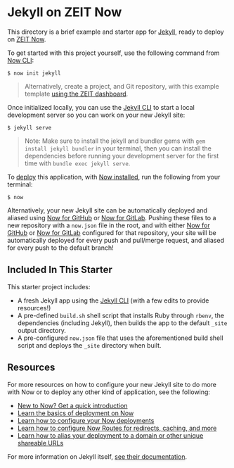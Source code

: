 # Jekyll on ZEIT Now

This directory is a brief example and starter app for [Jekyll](https://jekyllrb.com/), ready to deploy on [ZEIT Now](https://zeit.co/now).

To get started with this project yourself, use the following command from [Now CLI](https://zeit.co/docs/v2/getting-started/installation#now-cli):

```shell
$ now init jekyll
```

> Alternatively, create a project, and Git repository, with this example template [using the ZEIT dashboard](https://zeit.co/new/jekyll).

Once initialized locally, you can use the [Jekyll CLI](https://jekyllrb.com/docs/) to start a local development server so you can work on your new Jekyll site:

```shell
$ jekyll serve
```

> Note: Make sure to install the jekyll and bundler gems with `gem install jekyll bundler` in your terminal, then you can install the dependencies before running your development server for the first time with `bundle exec jekyll serve`.

To [deploy](https://zeit.co/docs/v2/deployments/basics) this application, with [Now installed](https://zeit.co/docs/v2/getting-started/installation), run the following from your terminal:

```shell
$ now
```

Alternatively, your new Jekyll site can be automatically deployed and aliased using [Now for GitHub](https://zeit.co/docs/v2/integrations/now-for-github) or [Now for GitLab](https://zeit.co/docs/v2/integrations/now-for-gitlab). Pushing these files to a new repository with a `now.json` file in the root, and with either [Now for GitHub](https://zeit.co/docs/v2/integrations/now-for-github) or [Now for GitLab](https://zeit.co/docs/v2/integrations/now-for-github) configured for that repository, your site will be automatically deployed for every push and pull/merge request, and aliased for every push to the default branch!

## Included In This Starter

This starter project includes:
- A fresh Jekyll app using the [Jekyll CLI](https://jekyllrb.com/docs/usage/) (with a few edits to provide resources!)
- A pre-defined `build.sh` shell script that installs Ruby through `rbenv`, the dependencies (including Jekyll), then builds the app to the default `_site` output directory.
- A pre-configured `now.json` file that uses the aforementioned build shell script and deploys the `_site` directory when built.

## Resources

For more resources on how to configure your new Jekyll site to do more with Now or to deploy any other kind of application, see the following:

- [New to Now? Get a quick introduction](https://zeit.co/docs/v2/getting-started/introduction-to-now)
- [Learn the basics of deployment on Now](https://zeit.co/docs/v2/deployments/basics)
- [Learn how to configure your Now deployments](https://zeit.co/docs/v2/deployments/configuration)
- [Learn how to configure Now Routes for redirects, caching, and more](https://zeit.co/docs/v2/deployments/routes)
- [Learn how to alias your deployment to a domain or other unique shareable URLs](https://zeit.co/docs/v2/domains-and-aliases/introduction)

For more information on Jekyll itself, [see their documentation](https://jekyllrb.com/docs/).

